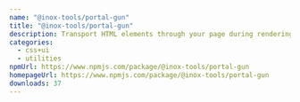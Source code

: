 ```yaml
---
name: "@inox-tools/portal-gun"
title: "@inox-tools/portal-gun"
description: Transport HTML elements through your page during rendering using Portals.
categories:
  - css+ui
  - utilities
npmUrl: https://www.npmjs.com/package/@inox-tools/portal-gun
homepageUrl: https://www.npmjs.com/package/@inox-tools/portal-gun
downloads: 37
---
```

